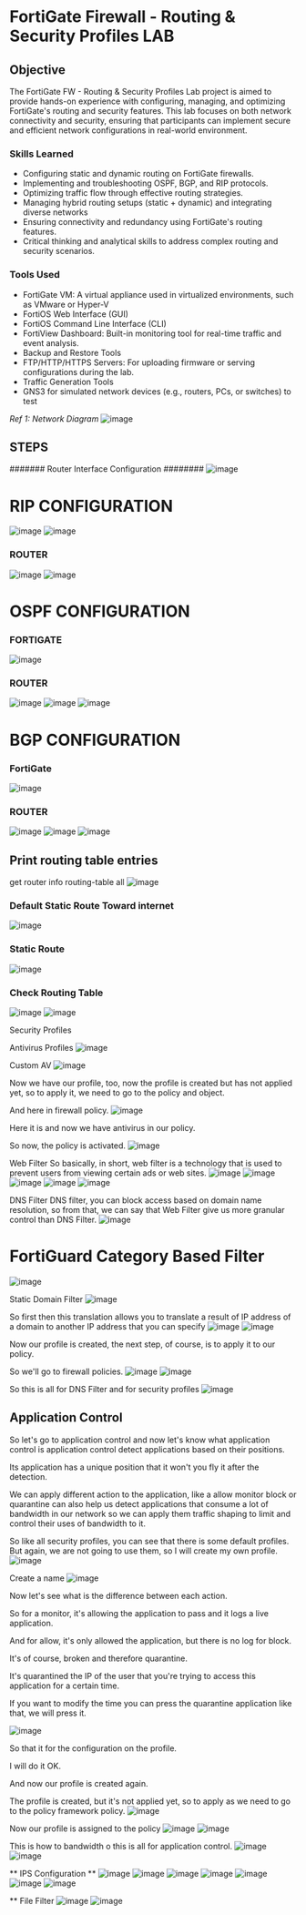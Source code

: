 # FortiGate Firewall - Routing & Security Profiles LAB

## Objective

The FortiGate FW - Routing & Security Profiles Lab project is aimed to provide hands-on experience with configuring, managing, and optimizing FortiGate's routing and security features. This lab focuses on both network connectivity and security, ensuring that participants can implement secure and efficient network configurations in real-world environment.

### Skills Learned

- Configuring static and dynamic routing on FortiGate firewalls.
- Implementing and troubleshooting OSPF, BGP, and RIP protocols.
- Optimizing traffic flow through effective routing strategies.
- Managing hybrid routing setups (static + dynamic) and integrating diverse networks
- Ensuring connectivity and redundancy using FortiGate's routing features.
- Critical thinking and analytical skills to address complex routing and security scenarios.



### Tools Used

- FortiGate VM: A virtual appliance used in virtualized environments, such as VMware or Hyper-V
- FortiOS Web Interface (GUI)
- FortiOS Command Line Interface (CLI)
- FortiView Dashboard: Built-in monitoring tool for real-time traffic and event analysis.
- Backup and Restore Tools
- FTP/HTTP/HTTPS Servers: For uploading firmware or serving configurations during the lab.
- Traffic Generation Tools
- GNS3 for simulated network devices (e.g., routers, PCs, or switches) to test


*Ref 1: Network Diagram*
![image](https://github.com/user-attachments/assets/21c5626d-1c21-4ee4-982c-7b5f1d56a933)





## STEPS

####### Router Interface Configuration ########
![image](https://github.com/user-attachments/assets/a2811f57-8fa0-41f7-94e0-6748165c1b53)
 

# RIP CONFIGURATION #
![image](https://github.com/user-attachments/assets/d12cd24f-fae5-4489-be34-0435b1ad5f32)
![image](https://github.com/user-attachments/assets/6f65d96a-e588-4331-8778-289491f40354)
 
 
### ROUTER ###
![image](https://github.com/user-attachments/assets/a7c69373-9da8-455f-8410-098536b60563)
![image](https://github.com/user-attachments/assets/49dfa856-c11a-4c21-a3d2-43ff752cab2f)
 
 


# OSPF CONFIGURATION #

### FORTIGATE ###
![image](https://github.com/user-attachments/assets/631cb6bf-6a5b-49bb-b58c-5167ced10321)
 




### ROUTER ###
![image](https://github.com/user-attachments/assets/4657da2a-14b5-48b8-8039-2b8f49974ea9)
![image](https://github.com/user-attachments/assets/5ff4be1b-1f84-4e60-b9c9-0a9c9ee5b045)
![image](https://github.com/user-attachments/assets/9d67354a-97c3-42d3-87ba-bfd10c3d6a78)
 
 
 



# BGP CONFIGURATION #

### FortiGate ###
![image](https://github.com/user-attachments/assets/5d1389dc-fd29-42a4-be11-fe497cfe3c22)
 


### ROUTER ###
![image](https://github.com/user-attachments/assets/8cb1e6ef-e41e-45ae-9b22-2489e126eb4c)
![image](https://github.com/user-attachments/assets/272c6d27-fee3-45b2-84a3-e4b10a029625)
![image](https://github.com/user-attachments/assets/03357fca-feea-4346-aa28-57f65612f711)
 
 
 

## Print routing table entries ##

get router info routing-table all
![image](https://github.com/user-attachments/assets/1693e6b5-3da1-4c8c-bd51-02f6c6b7b728)
 


### Default Static Route Toward internet ###
![image](https://github.com/user-attachments/assets/e86acf25-7934-43a3-9dd6-c3aae55cd07f)

 


### Static Route ####
![image](https://github.com/user-attachments/assets/cbd9cd3c-e39b-4b91-b7ef-bc597ee1e6fd)
 


### Check Routing Table ###
![image](https://github.com/user-attachments/assets/f8e0164b-fe0d-402c-ab3f-9524436fcceb)
![image](https://github.com/user-attachments/assets/18c618af-acd0-4225-aeaf-256dae2a982e)
 
 


Security Profiles

Antivirus Profiles
![image](https://github.com/user-attachments/assets/1ec1bc86-7d22-4f3e-a943-83d70046f3e4)
 
Custom AV
![image](https://github.com/user-attachments/assets/c65d3ddb-719f-4419-a0e0-3cf78f3af82a)
 
Now we have our profile, too, now the profile is created but has not applied yet, so to apply it, we need to go to the policy and object.

And here in firewall policy.
![image](https://github.com/user-attachments/assets/7f4eae52-82e3-4f89-ac17-bddbff7412e8)

 
Here it is and now we have antivirus in our policy.

So now, the policy is activated.
![image](https://github.com/user-attachments/assets/156999aa-db2c-4ae2-8078-84681c87bb27)
 

Web Filter
So basically, in short, web filter is a technology that is used to prevent users from viewing certain ads or web sites.
![image](https://github.com/user-attachments/assets/fe3d354b-989e-4940-9d9e-13175a67e4ee)
![image](https://github.com/user-attachments/assets/a244884d-c8ab-4845-baea-f8bd10277fb3)
![image](https://github.com/user-attachments/assets/7a175fad-6ac1-427a-81c2-9dbbd1067d37)
![image](https://github.com/user-attachments/assets/dba7e32b-16e2-4c61-ae68-9714ecc8e34d)
 ![image](https://github.com/user-attachments/assets/0f9fab6c-f249-402a-8401-0a5259a67982)

 


 

 

 

DNS Filter
DNS filter, you can block access based on domain name resolution, so from that, we can say that Web Filter give us more granular control than DNS Filter.
![image](https://github.com/user-attachments/assets/4513ea97-b9ec-444f-b45f-910ed8295cbf)

 
# FortiGuard Category Based Filter
![image](https://github.com/user-attachments/assets/9a954372-a174-4c33-9a80-43f087015474)

 



Static Domain Filter
![image](https://github.com/user-attachments/assets/6583d683-189c-4308-83bd-bba8f4ac0e93)

 


So first then this translation allows you to translate a result of IP address of a domain to another IP address that you can specify
![image](https://github.com/user-attachments/assets/efaa7978-57c7-4d94-84cd-d09438413e5d)
![image](https://github.com/user-attachments/assets/d44df7f7-dc3e-4849-b4d0-0866b39e8e11)

 

 

Now our profile is created, the next step, of course, is to apply it to our policy.

So we'll go to firewall policies.
![image](https://github.com/user-attachments/assets/f6cf9b89-899d-4395-b068-7ec3064a1503)
![image](https://github.com/user-attachments/assets/0aa7525a-b005-4feb-a50d-b9db78bf64e7)
 
 

So this is all for DNS Filter and for security profiles
![image](https://github.com/user-attachments/assets/8c64c49f-4f32-4916-9b1f-152516ca5ec3)
 

## Application Control

So let's go to application control and now let's know what application control is application control detect applications based on their positions.

Its application has a unique position that it won't you fly it after the detection.

We can apply different action to the application, like a allow monitor block or quarantine can also help us detect applications that consume a lot of bandwidth in our network so we can apply them traffic shaping to limit and control their uses of bandwidth to it.

So like all security profiles, you can see that there is some default profiles.
But again, we are not going to use them, so I will create my own profile.
![image](https://github.com/user-attachments/assets/345e2e69-d347-452e-8e3b-5167820344f6)
 
Create a name
![image](https://github.com/user-attachments/assets/b6268cbb-7f83-4325-83da-b8779ac43d78)
 

Now let's see what is the difference between each action.

So for a monitor, it's allowing the application to pass and it logs a live application.

And for allow, it's only allowed the application, but there is no log for block.

It's of course, broken and therefore quarantine.

It's quarantined the IP of the user that you're trying to access this application for a certain time.

If you want to modify the time you can press the quarantine application like that, we will press it.

![image](https://github.com/user-attachments/assets/84ecfc5f-730b-4b13-96b7-ecf37e4f7a39)

 

So that it for the configuration on the profile.

I will do it OK.

And now our profile is created again.

The profile is created, but it's not applied yet, so to apply as we need to go to the policy framework policy.
![image](https://github.com/user-attachments/assets/9e9f9561-d565-406d-bd6c-64876f8f2b1d)


 

Now our profile is assigned to the policy 
![image](https://github.com/user-attachments/assets/d703dc9e-ae62-4e0b-ac2a-5ffb97089941)
![image](https://github.com/user-attachments/assets/1073c7ca-f462-4432-828f-2d522dc593b7)
 


 


This is how to bandwidth o this is all for application control.
![image](https://github.com/user-attachments/assets/b88574bf-88ab-4e90-beb7-8c9da275973b)
![image](https://github.com/user-attachments/assets/0d9f68d1-2f44-449c-934d-1a7864232d77)




** IPS Configuration **
![image](https://github.com/user-attachments/assets/e01ea893-f68f-4e47-806e-8d9d106baeb2)
![image](https://github.com/user-attachments/assets/00700e3a-60da-4da5-87d0-d29aef17a177)
![image](https://github.com/user-attachments/assets/b36ab110-5044-4fd3-b32a-e44b249a8c66)
![image](https://github.com/user-attachments/assets/6feca48c-587b-4f79-985a-f630fe03a8b3)
![image](https://github.com/user-attachments/assets/e3c4737e-623d-492a-80a7-8da2e32368a1)
![image](https://github.com/user-attachments/assets/087b70a0-c033-40dd-a83b-3dd04a321b01)
![image](https://github.com/user-attachments/assets/ea18d1c2-b59a-4fb4-8471-9ab5744b65f3)

 
 

** File Filter
![image](https://github.com/user-attachments/assets/cab752bd-9976-4185-917c-d90c02cf6138)
![image](https://github.com/user-attachments/assets/851e1fc4-929b-4a6b-aabf-88d6b0069815)

 

 

